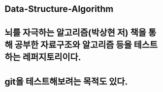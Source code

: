 # Data-Structure-Algorithm
# 뇌를 자극하는 알고리즘(박상현 저) 책을 통해 공부한 자료구조와 알고리즘 등을 테스트하는 레퍼지토리이다.
# git을 테스트해보려는 목적도 있다.
